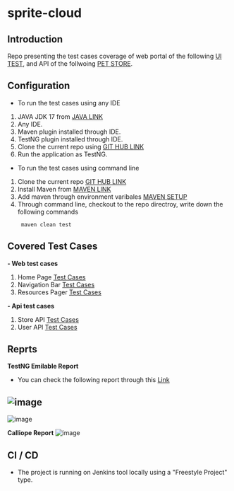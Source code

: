 # sprite-cloud
## Introduction
Repo presenting the test cases coverage of web portal of the following [UI TEST](http://www.uitestingplayground.com/), and API of the follwoing [PET STORE](https://petstore.swagger.io/).

## Configuration
- To run the test cases using any IDE
1. JAVA JDK 17 from [JAVA LINK](https://www.oracle.com/java/technologies/downloads/#jdk17-windows)
2. Any IDE.
3. Maven plugin installed through IDE.
4. TestNG plugin installed through IDE.
5. Clone the current repo using [GIT HUB LINK](https://github.com/AhmedMAnwar/sprite-cloud)
6. Run the application as TestNG.

- To run the test cases using command line
1. Clone the current repo [GIT HUB LINK](https://github.com/AhmedMAnwar/sprite-cloud)
2. Install Maven from [MAVEN LINK](https://maven.apache.org/download.cgi)
3. Add maven through environment varibales [MAVEN SETUP](https://www.tutorialspoint.com/maven/maven_environment_setup.htm)
4. Through command line, checkout to the repo directroy, write down the following commands
    ```
     maven clean test
    ```
    
## Covered Test Cases
  **- Web test cases**
   1. Home Page [Test Cases](https://github.com/AhmedMAnwar/sprite-cloud/blob/master/src/test/java/web/HomePageTests.java)
   2. Navigation Bar [Test Cases](https://github.com/AhmedMAnwar/sprite-cloud/blob/master/src/test/java/web/NavBarTests.java)
   3. Resources Pager [Test Cases](https://github.com/AhmedMAnwar/sprite-cloud/blob/master/src/test/java/web/ResourcesTests.java)

  **- Api test cases**
   1. Store API [Test Cases](https://github.com/AhmedMAnwar/sprite-cloud/blob/master/src/test/java/api/StoreTests.java)
   2. User API [Test Cases](https://github.com/AhmedMAnwar/sprite-cloud/blob/master/src/test/java/api/UserTests.java)

## Reprts
 **TestNG Emilable Report**
 - You can check the following report through this [Link](https://github.com/AhmedMAnwar/sprite-cloud/blob/master/test-output/emailable-report.html)
 
 ![image](https://user-images.githubusercontent.com/60217499/216815578-25d6846a-ace5-4a54-9b48-8f1db8d5bb39.png)
 ---------------------------------------------------------------------------------------------------------------------------------------
 ![image](https://user-images.githubusercontent.com/60217499/216815677-50f9d5c7-03e0-4f10-bb19-157af5f87aee.png)

**Calliope Report**
![image](https://user-images.githubusercontent.com/60217499/216815725-d084f493-ef84-4ba7-9196-f904e1d4fd81.png)


## CI / CD
- The project is running on Jenkins tool locally using a "Freestyle Project" type.

     
